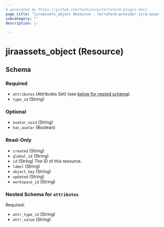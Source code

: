 ```yaml
---
# generated by https://github.com/hashicorp/terraform-plugin-docs
page_title: "jiraassets_object Resource - terraform-provider-jira-assets"
subcategory: ""
description: |-
  
---
```


# jiraassets_object (Resource)





<!-- schema generated by tfplugindocs -->
## Schema

### Required

- `attributes` (Attributes Set) (see [below for nested schema](#nestedatt--attributes))
- `type_id` (String)

### Optional

- `avatar_uuid` (String)
- `has_avatar` (Boolean)

### Read-Only

- `created` (String)
- `global_id` (String)
- `id` (String) The ID of this resource.
- `label` (String)
- `object_key` (String)
- `updated` (String)
- `workspace_id` (String)

<a id="nestedatt--attributes"></a>
### Nested Schema for `attributes`

Required:

- `attr_type_id` (String)
- `attr_value` (String)
